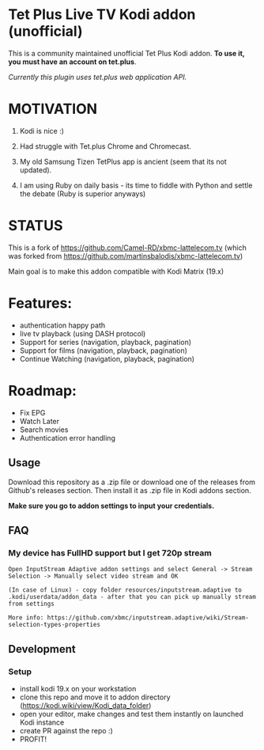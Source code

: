# Tet Plus Live TV Kodi addon (unofficial)

This is a community maintained unofficial Tet Plus Kodi addon.
**To use it, you must have an account on tet.plus**.

_Currently this plugin uses tet.plus web application API._


# MOTIVATION

1. Kodi is nice :) 

1. Had struggle with Tet.plus Chrome and Chromecast.

1. My old Samsung Tizen TetPlus app is ancient (seem that its not updated).

1. I am using Ruby on daily basis - its time to fiddle with Python and settle the debate (Ruby is superior anyways)

# STATUS

This is a fork of https://github.com/Camel-RD/xbmc-lattelecom.tv (which was forked from https://github.com/martinsbalodis/xbmc-lattelecom.tv)

Main goal is to make this addon compatible with Kodi Matrix (19.x)

# Features:

* authentication happy path
* live tv playback (using DASH protocol)
* Support for series (navigation, playback, pagination)
* Support for films (navigation, playback, pagination)
* Continue Watching (navigation, playback, pagination)

# Roadmap:

* Fix EPG 
* Watch Later
* Search movies
* Authentication error handling


## Usage

Download this repository as a .zip file or download one of the releases from Github's releases section.
Then install it as .zip file in Kodi addons section.

__Make sure you go to addon settings to input your credentials.__

<!-- ## Requirements for TV section and EPG (BROKEN FOR NOW!)

Addon has listed necessary addons but since not all of them are available in Kodi repository for all platforms, 
some of them are  marked as optional, more specifically `IPTV Simple` and `Inputstream Adaptive`.

`IPTV Simple` addon is necessary to enable TV section and EPG. After installing this addon, go to `Lattelecom Live TV` 
addon settings and click `Configure PVR IPTVSimple addon automatically` and then `Rebuild EPG data`. After that 
restart Kodi and it should work.

`Inputstream Adaptive` will make switching between channels almost instant. If stream does not work for some reason, 
try disabling this addon. -->

<!-- ### Fixing incorrect EPG time offset (BROKEN FOR NOW!)

In some cases time zone settings are ignored by Kodi and EPG data is shifted incorrectly. To fix this go to IPTVSimple 
addon settings, set the correct time shift and then clear EPG databse by going to Kodi `Settings > PVR & Live TV > Guide > Clear data` -->

<!-- ## Screenshots

Legacy channel list when not using TV view

![Alt text](screenshots/list.png?raw=true "Channel list in Kodi")

Timeline in TV section

![Alt text](screenshots/timeline.png?raw=true "TV timeline in Kodi")

Channel view in TV section

![Alt text](screenshots/channels.png?raw=true "Channels in TV section of Kodi")

TV stream with EPG information

![Alt text](screenshots/stream.png?raw=true "Stream view in Kodi")

Channel overlay with EPG information

![Alt text](screenshots/overlay.png?raw=true "Channel overlay in Kodi")

Channel guide overlay

![Alt text](screenshots/guide.png?raw=true "Channel guide overlay in Kodi")

Addon settings section

![Alt text](screenshots/settings.png?raw=true "Addon settings in Kodi") -->
## FAQ

### My device has FullHD support but I get 720p stream

```
Open InputStream Adaptive addon settings and select General -> Stream Selection -> Manually select video stream and OK

(In case of Linux) - copy folder resources/inputstream.adaptive to .kodi/userdata/addon_data - after that you can pick up manually stream from settings

More info: https://github.com/xbmc/inputstream.adaptive/wiki/Stream-selection-types-properties
```
## Development

### Setup

* install kodi 19.x on your workstation
* clone this repo and move it to addon directory (https://kodi.wiki/view/Kodi_data_folder)
* open your editor, make changes and test them instantly on launched Kodi instance
* create PR against the repo :)
* PROFIT!

<!-- Use Python 3

`virtualenv -p /usr/bin/python2.7 venv/`

Activate the environment

`source venv/bin/activate`

Install dependencies

```
pip install mock
pip install pytz
pip install Kodistubs
``` -->

<!-- ### Running tests:
`python -m unittest discover`

Accepted environment variables:

`TEST_INTERNATIONAL` set this value to skip tests that work only from Lattelecom network. (Useful when running automated tests from Travis)

`TEST_PASSWORD` Shortcut.lv password 

`TEST_USER` Shortcut.lv username -->
